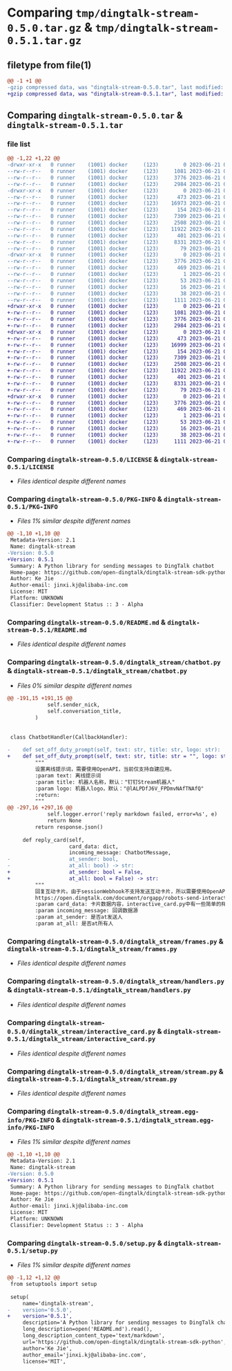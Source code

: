 # Comparing `tmp/dingtalk-stream-0.5.0.tar.gz` & `tmp/dingtalk-stream-0.5.1.tar.gz`

## filetype from file(1)

```diff
@@ -1 +1 @@
-gzip compressed data, was "dingtalk-stream-0.5.0.tar", last modified: Wed Jun 21 07:31:29 2023, max compression
+gzip compressed data, was "dingtalk-stream-0.5.1.tar", last modified: Wed Jun 21 07:41:04 2023, max compression
```

## Comparing `dingtalk-stream-0.5.0.tar` & `dingtalk-stream-0.5.1.tar`

### file list

```diff
@@ -1,22 +1,22 @@
-drwxr-xr-x   0 runner    (1001) docker     (123)        0 2023-06-21 07:31:29.293205 dingtalk-stream-0.5.0/
--rw-r--r--   0 runner    (1001) docker     (123)     1081 2023-06-21 07:31:28.000000 dingtalk-stream-0.5.0/LICENSE
--rw-r--r--   0 runner    (1001) docker     (123)     3776 2023-06-21 07:31:29.293205 dingtalk-stream-0.5.0/PKG-INFO
--rw-r--r--   0 runner    (1001) docker     (123)     2984 2023-06-21 07:31:28.000000 dingtalk-stream-0.5.0/README.md
-drwxr-xr-x   0 runner    (1001) docker     (123)        0 2023-06-21 07:31:29.293205 dingtalk-stream-0.5.0/dingtalk_stream/
--rw-r--r--   0 runner    (1001) docker     (123)      473 2023-06-21 07:31:28.000000 dingtalk-stream-0.5.0/dingtalk_stream/__init__.py
--rw-r--r--   0 runner    (1001) docker     (123)    16973 2023-06-21 07:31:28.000000 dingtalk-stream-0.5.0/dingtalk_stream/chatbot.py
--rw-r--r--   0 runner    (1001) docker     (123)      154 2023-06-21 07:31:28.000000 dingtalk-stream-0.5.0/dingtalk_stream/credential.py
--rw-r--r--   0 runner    (1001) docker     (123)     7309 2023-06-21 07:31:28.000000 dingtalk-stream-0.5.0/dingtalk_stream/frames.py
--rw-r--r--   0 runner    (1001) docker     (123)     2508 2023-06-21 07:31:28.000000 dingtalk-stream-0.5.0/dingtalk_stream/handlers.py
--rw-r--r--   0 runner    (1001) docker     (123)    11922 2023-06-21 07:31:28.000000 dingtalk-stream-0.5.0/dingtalk_stream/interactive_card.py
--rw-r--r--   0 runner    (1001) docker     (123)      401 2023-06-21 07:31:28.000000 dingtalk-stream-0.5.0/dingtalk_stream/log.py
--rw-r--r--   0 runner    (1001) docker     (123)     8331 2023-06-21 07:31:28.000000 dingtalk-stream-0.5.0/dingtalk_stream/stream.py
--rw-r--r--   0 runner    (1001) docker     (123)       79 2023-06-21 07:31:28.000000 dingtalk-stream-0.5.0/dingtalk_stream/utils.py
-drwxr-xr-x   0 runner    (1001) docker     (123)        0 2023-06-21 07:31:29.293205 dingtalk-stream-0.5.0/dingtalk_stream.egg-info/
--rw-r--r--   0 runner    (1001) docker     (123)     3776 2023-06-21 07:31:29.000000 dingtalk-stream-0.5.0/dingtalk_stream.egg-info/PKG-INFO
--rw-r--r--   0 runner    (1001) docker     (123)      469 2023-06-21 07:31:29.000000 dingtalk-stream-0.5.0/dingtalk_stream.egg-info/SOURCES.txt
--rw-r--r--   0 runner    (1001) docker     (123)        1 2023-06-21 07:31:29.000000 dingtalk-stream-0.5.0/dingtalk_stream.egg-info/dependency_links.txt
--rw-r--r--   0 runner    (1001) docker     (123)       53 2023-06-21 07:31:29.000000 dingtalk-stream-0.5.0/dingtalk_stream.egg-info/requires.txt
--rw-r--r--   0 runner    (1001) docker     (123)       16 2023-06-21 07:31:29.000000 dingtalk-stream-0.5.0/dingtalk_stream.egg-info/top_level.txt
--rw-r--r--   0 runner    (1001) docker     (123)       38 2023-06-21 07:31:29.293205 dingtalk-stream-0.5.0/setup.cfg
--rw-r--r--   0 runner    (1001) docker     (123)     1111 2023-06-21 07:31:28.000000 dingtalk-stream-0.5.0/setup.py
+drwxr-xr-x   0 runner    (1001) docker     (123)        0 2023-06-21 07:41:04.529471 dingtalk-stream-0.5.1/
+-rw-r--r--   0 runner    (1001) docker     (123)     1081 2023-06-21 07:41:03.000000 dingtalk-stream-0.5.1/LICENSE
+-rw-r--r--   0 runner    (1001) docker     (123)     3776 2023-06-21 07:41:04.529471 dingtalk-stream-0.5.1/PKG-INFO
+-rw-r--r--   0 runner    (1001) docker     (123)     2984 2023-06-21 07:41:03.000000 dingtalk-stream-0.5.1/README.md
+drwxr-xr-x   0 runner    (1001) docker     (123)        0 2023-06-21 07:41:04.529471 dingtalk-stream-0.5.1/dingtalk_stream/
+-rw-r--r--   0 runner    (1001) docker     (123)      473 2023-06-21 07:41:03.000000 dingtalk-stream-0.5.1/dingtalk_stream/__init__.py
+-rw-r--r--   0 runner    (1001) docker     (123)    16999 2023-06-21 07:41:03.000000 dingtalk-stream-0.5.1/dingtalk_stream/chatbot.py
+-rw-r--r--   0 runner    (1001) docker     (123)      154 2023-06-21 07:41:03.000000 dingtalk-stream-0.5.1/dingtalk_stream/credential.py
+-rw-r--r--   0 runner    (1001) docker     (123)     7309 2023-06-21 07:41:03.000000 dingtalk-stream-0.5.1/dingtalk_stream/frames.py
+-rw-r--r--   0 runner    (1001) docker     (123)     2508 2023-06-21 07:41:03.000000 dingtalk-stream-0.5.1/dingtalk_stream/handlers.py
+-rw-r--r--   0 runner    (1001) docker     (123)    11922 2023-06-21 07:41:03.000000 dingtalk-stream-0.5.1/dingtalk_stream/interactive_card.py
+-rw-r--r--   0 runner    (1001) docker     (123)      401 2023-06-21 07:41:03.000000 dingtalk-stream-0.5.1/dingtalk_stream/log.py
+-rw-r--r--   0 runner    (1001) docker     (123)     8331 2023-06-21 07:41:03.000000 dingtalk-stream-0.5.1/dingtalk_stream/stream.py
+-rw-r--r--   0 runner    (1001) docker     (123)       79 2023-06-21 07:41:03.000000 dingtalk-stream-0.5.1/dingtalk_stream/utils.py
+drwxr-xr-x   0 runner    (1001) docker     (123)        0 2023-06-21 07:41:04.529471 dingtalk-stream-0.5.1/dingtalk_stream.egg-info/
+-rw-r--r--   0 runner    (1001) docker     (123)     3776 2023-06-21 07:41:04.000000 dingtalk-stream-0.5.1/dingtalk_stream.egg-info/PKG-INFO
+-rw-r--r--   0 runner    (1001) docker     (123)      469 2023-06-21 07:41:04.000000 dingtalk-stream-0.5.1/dingtalk_stream.egg-info/SOURCES.txt
+-rw-r--r--   0 runner    (1001) docker     (123)        1 2023-06-21 07:41:04.000000 dingtalk-stream-0.5.1/dingtalk_stream.egg-info/dependency_links.txt
+-rw-r--r--   0 runner    (1001) docker     (123)       53 2023-06-21 07:41:04.000000 dingtalk-stream-0.5.1/dingtalk_stream.egg-info/requires.txt
+-rw-r--r--   0 runner    (1001) docker     (123)       16 2023-06-21 07:41:04.000000 dingtalk-stream-0.5.1/dingtalk_stream.egg-info/top_level.txt
+-rw-r--r--   0 runner    (1001) docker     (123)       38 2023-06-21 07:41:04.529471 dingtalk-stream-0.5.1/setup.cfg
+-rw-r--r--   0 runner    (1001) docker     (123)     1111 2023-06-21 07:41:03.000000 dingtalk-stream-0.5.1/setup.py
```

### Comparing `dingtalk-stream-0.5.0/LICENSE` & `dingtalk-stream-0.5.1/LICENSE`

 * *Files identical despite different names*

### Comparing `dingtalk-stream-0.5.0/PKG-INFO` & `dingtalk-stream-0.5.1/PKG-INFO`

 * *Files 1% similar despite different names*

```diff
@@ -1,10 +1,10 @@
 Metadata-Version: 2.1
 Name: dingtalk-stream
-Version: 0.5.0
+Version: 0.5.1
 Summary: A Python library for sending messages to DingTalk chatbot
 Home-page: https://github.com/open-dingtalk/dingtalk-stream-sdk-python
 Author: Ke Jie
 Author-email: jinxi.kj@alibaba-inc.com
 License: MIT
 Platform: UNKNOWN
 Classifier: Development Status :: 3 - Alpha
```

### Comparing `dingtalk-stream-0.5.0/README.md` & `dingtalk-stream-0.5.1/README.md`

 * *Files identical despite different names*

### Comparing `dingtalk-stream-0.5.0/dingtalk_stream/chatbot.py` & `dingtalk-stream-0.5.1/dingtalk_stream/chatbot.py`

 * *Files 0% similar despite different names*

```diff
@@ -191,15 +191,15 @@
             self.sender_nick,
             self.conversation_title,
         )
 
 
 class ChatbotHandler(CallbackHandler):
 
-    def set_off_duty_prompt(self, text: str, title: str, logo: str):
+    def set_off_duty_prompt(self, text: str, title: str = "", logo: str = ""):
         """
         设置离线提示词，需要使用OpenAPI，当前仅支持自建应用。
         :param text: 离线提示词
         :param title: 机器人名称，默认："钉钉Stream机器人"
         :param logo: 机器人logo，默认："@lALPDfJ6V_FPDmvNAfTNAfQ"
         :return:
         """
@@ -297,16 +297,16 @@
             self.logger.error('reply markdown failed, error=%s', e)
             return None
         return response.json()
 
     def reply_card(self,
                    card_data: dict,
                    incoming_message: ChatbotMessage,
-                   at_sender: bool,
-                   at_all: bool) -> str:
+                   at_sender: bool = False,
+                   at_all: bool = False) -> str:
         """
         回复互动卡片。由于sessionWebhook不支持发送互动卡片，所以需要使用OpenAPI，当前仅支持自建应用。
         https://open.dingtalk.com/document/orgapp/robots-send-interactive-cards
         :param card_data: 卡片数据内容，interactive_card.py中有一些简单的样例，高阶需求请至卡片搭建平台：https://card.dingtalk.com/card-builder
         :param incoming_message: 回调数据源
         :param at_sender: 是否at发送人
         :param at_all: 是否at所有人
```

### Comparing `dingtalk-stream-0.5.0/dingtalk_stream/frames.py` & `dingtalk-stream-0.5.1/dingtalk_stream/frames.py`

 * *Files identical despite different names*

### Comparing `dingtalk-stream-0.5.0/dingtalk_stream/handlers.py` & `dingtalk-stream-0.5.1/dingtalk_stream/handlers.py`

 * *Files identical despite different names*

### Comparing `dingtalk-stream-0.5.0/dingtalk_stream/interactive_card.py` & `dingtalk-stream-0.5.1/dingtalk_stream/interactive_card.py`

 * *Files identical despite different names*

### Comparing `dingtalk-stream-0.5.0/dingtalk_stream/stream.py` & `dingtalk-stream-0.5.1/dingtalk_stream/stream.py`

 * *Files identical despite different names*

### Comparing `dingtalk-stream-0.5.0/dingtalk_stream.egg-info/PKG-INFO` & `dingtalk-stream-0.5.1/dingtalk_stream.egg-info/PKG-INFO`

 * *Files 1% similar despite different names*

```diff
@@ -1,10 +1,10 @@
 Metadata-Version: 2.1
 Name: dingtalk-stream
-Version: 0.5.0
+Version: 0.5.1
 Summary: A Python library for sending messages to DingTalk chatbot
 Home-page: https://github.com/open-dingtalk/dingtalk-stream-sdk-python
 Author: Ke Jie
 Author-email: jinxi.kj@alibaba-inc.com
 License: MIT
 Platform: UNKNOWN
 Classifier: Development Status :: 3 - Alpha
```

### Comparing `dingtalk-stream-0.5.0/setup.py` & `dingtalk-stream-0.5.1/setup.py`

 * *Files 1% similar despite different names*

```diff
@@ -1,12 +1,12 @@
 from setuptools import setup
 
 setup(
     name='dingtalk-stream',
-    version='0.5.0',
+    version='0.5.1',
     description='A Python library for sending messages to DingTalk chatbot',
     long_description=open('README.md').read(),
     long_description_content_type='text/markdown',
     url='https://github.com/open-dingtalk/dingtalk-stream-sdk-python',
     author='Ke Jie',
     author_email='jinxi.kj@alibaba-inc.com',
     license='MIT',
```

